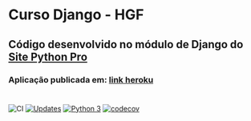 # Curso Django - HGF

## Código desenvolvido no módulo de Django do [Site Python Pro](www.python.pro.br)

### Aplicação publicada em: [link heroku](https://hgf-django.herokuapp.com/)
#
![CI](https://github.com/hgf777-br/curso_django/actions/workflows/CI.yml/badge.svg)
[![Updates](https://pyup.io/repos/github/hgf777-br/curso_django/shield.svg)](https://pyup.io/repos/github/hgf777-br/curso_django/)
[![Python 3](https://pyup.io/repos/github/hgf777-br/curso_django/python-3-shield.svg)](https://pyup.io/repos/github/hgf777-br/curso_django/)
[![codecov](https://codecov.io/gh/hgf777-br/curso_django/branch/main/graph/badge.svg?token=vPZ9K7VvAZ)](https://codecov.io/gh/hgf777-br/curso_django)


